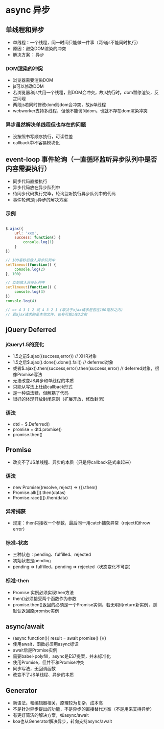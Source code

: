 # async 异步

## 单线程和异步
* 单线程：一个线程，同一时间只能做一件事（两句js不能同时执行）
* 原因：避免DOM渲染的冲突
* 解决方案： 异步

### DOM渲染的冲突
* 浏览器需要渲染DOM
* js可以修改DOM
* 若浏览器和js共用一个线程，则DOM会冲突，故js执行时，dom暂停渲染，反之同理
* 两段js若同时修改dom则dom会冲突，故js单线程
* webworker支持多线程，但他不能访问dom，也就不存在dom渲染冲突

### 异步虽然解决单线程但也存在的问题
* 没按照书写顺序执行，可读性差
* callback中不容易模块化

## event-loop 事件轮询（一直循环监听异步队列中是否内容需要执行）
* 同步代码直接执行
* 异步代码放在异步队列中
* 待同步代码执行完毕，轮询监听执行异步队列中的代码
* 事件轮询是js异步的解决方案

### 示例
``` javascript

$.ajax({
    url: 'xxx',
    success: function() {
        console.log(1)
    }
})

// 100毫秒后放入异步队列中
setTimeout(function() {
    console.log(2)
}, 100)

// 立刻放入异步队列中
setTimeout(function() {
    console.log(3)
})
console.log(4)

// => 4 3 1 2 或 4 3 2 1 (取决于ajax请求是否在100毫秒之内)
// 若ajax请求的是本地文件，也有可能1在3之前
```


## jQuery Deferred

### jQuery1.5的变化
* 1.5之前$.ajax({success,error})  // XHR对象
* 1.5之后$.ajax().done().done().fail()  // deferred对象
* 或者$.ajax().then(success,error).then(success,error)  // deferred对象，很像Promise写法
* 无法改变JS异步和单线程的本质
* 只能从写法上杜绝callback形式
* 是一种语法糖，但解耦了代码
* 很好的体现开放封闭原则（扩展开放，修改封闭）

### 语法
* dtd = $.Deferred()
* promise = dtd.promise()
* promise.then()

## Promise
* 改变不了JS单线程、异步的本质（只是将callback链式串起来）

### 语法
* new Promise((resolve, reject) => {}).then()
* Promise.all([]).then(datas)
* Promise.race([]).then(data)

### 异常捕获
* 规定：then只接收一个参数，最后同一用catch捕获异常（reject和throw error）

### 标准-状态
* 三种状态：pending、fulfilled、rejected
* 初始状态是pending
* pending => fulfilled，pending => rejected（状态变化不可逆）

### 标准-then
* Promise 实例必须实现then方法
* then()必须接受两个函数作为参数
* promise.then()返回的必须是一个Promise实例，若无明码return新实例，则默认返回原promise实例

## async/await

* (async function(){
    result = await promise()
})()
* 使用await，函数必须用async标识
* await后是Promise实例
* 需要babel-polyfill，async是ES7提案，并未标准化
* 使用Promise，但并不和Promise冲突
* 同步写法，无回调函数
* 改变不了JS单线程、异步的本质

## Generator
* 新语法，和编辑器相关，原理较为复杂，成本高
* 不是针对异步提出的功能，不是异步的直接替代方案（不是用来支持异步）
* 有更好简洁的解决方案，如async/await
* koa也从Generator解决异步，转向支持async/await